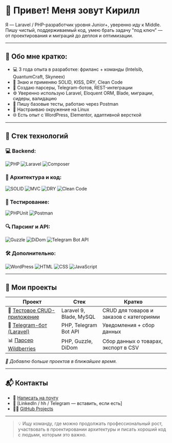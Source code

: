 # 👋 Привет! Меня зовут Кирилл

Я — Laravel / PHP-разработчик уровня Junior+, уверенно иду к Middle. Пишу чистый, поддерживаемый код, умею брать задачу "под ключ" — от проектирования и миграций до деплоя и оптимизации.

---

## 🚀 Обо мне кратко:

- 💻 3 года опыта в разработке: фриланс + команды (Intelsib, QuantumCraft, Skyneex)
- 🧠 Знаю и применяю SOLID, KISS, DRY, Clean Code
- 🔧 Создаю парсеры, Telegram-ботов, REST-интеграции
- ⚙️ Уверенно использую Laravel, Eloquent ORM, Blade, миграции, сидеры, валидацию
- 🧪 Пишу базовые тесты, работаю через Postman
- 🔐 Настраиваю окружение на Linux
- 🌐 Есть опыт с WordPress, Elementor, адаптивной версткой

---

## 🧰 Стек технологий

### 💻 Backend:
![PHP](https://img.shields.io/badge/-PHP-777?style=for-the-badge&logo=php)
![Laravel](https://img.shields.io/badge/-Laravel-red?style=for-the-badge&logo=laravel)
![Composer](https://img.shields.io/badge/-Composer-394989?style=for-the-badge&logo=composer)

### 🧱 Архитектура и код:
![SOLID](https://img.shields.io/badge/-SOLID-green?style=flat-square)
![MVC](https://img.shields.io/badge/-MVC-blue?style=flat-square)
![DRY](https://img.shields.io/badge/-DRY-gray?style=flat-square)
![Clean Code](https://img.shields.io/badge/-Clean_Code-purple?style=flat-square)

### 🧪 Тестирование:
![PHPUnit](https://img.shields.io/badge/-PHPUnit-6f42c1?style=for-the-badge)
![Postman](https://img.shields.io/badge/-Postman-orange?style=for-the-badge&logo=postman)

### 🔍 Парсинг и API:
![Guzzle](https://img.shields.io/badge/-Guzzle-333?style=for-the-badge)
![DiDom](https://img.shields.io/badge/-DiDom-blue?style=for-the-badge)
![Telegram Bot API](https://img.shields.io/badge/-Telegram_API-26A5E4?style=for-the-badge&logo=telegram)

### 🛠 Дополнительно:
![WordPress](https://img.shields.io/badge/-WordPress-21759b?style=for-the-badge&logo=wordpress)
![HTML](https://img.shields.io/badge/-HTML-E34F26?style=for-the-badge&logo=html5&logoColor=white)
![CSS](https://img.shields.io/badge/-CSS-1572B6?style=for-the-badge&logo=css3)
![JavaScript](https://img.shields.io/badge/-JavaScript-F7DF1E?style=for-the-badge&logo=javascript)

---

## 📂 Мои проекты

| Проект | Стек | Кратко |
|--------|------|--------|
| 🧾 [Тестовое CRUD-приложение](#) | Laravel 9, Blade, MySQL | CRUD для товаров и заказов с категориями |
| 🤖 [Telegram-бот (Laravel)](#) | PHP, Telegram Bot API | Уведомления + сбор данных |
| 📊 [Парсер Wildberries](#) | PHP, Guzzle, DiDom | Сбор данных о товарах, экспорт в CSV |

*📌 Добавлю больше проектов в ближайшее время.*

---

## 📬 Контакты

- 📧 [Написать на почту](mailto:yourmail@example.com)
- 💼 [LinkedIn / hh / Telegram — вставить, если есть]
- 🧑‍💻 [GitHub Projects](https://github.com/your-username)

---

> 💡 Ищу команду, где можно продолжать профессиональный рост, участвовать в проектировании архитектуры и писать хороший код с людьми, которым это важно.
